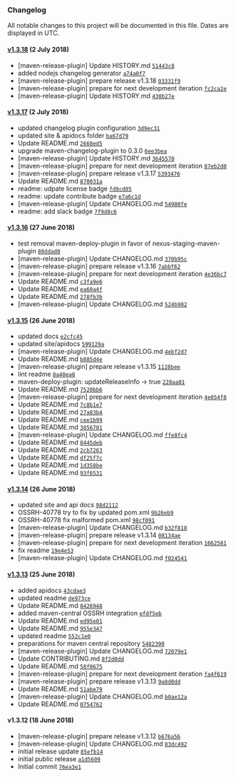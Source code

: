 ### Changelog

All notable changes to this project will be documented in this file. Dates are displayed in UTC.

#### [v1.3.18](https://github.com/hexonet/java-sdk/compare/v1.3.17...v1.3.18) (2 July 2018)

- [maven-release-plugin] Update HISTORY.md [`51443c8`](https://github.com/hexonet/java-sdk/commit/51443c83d77a671470669a2c76197dc3853b5420)
- added nodejs changelog generator [`a74a0f7`](https://github.com/hexonet/java-sdk/commit/a74a0f7cf8090023329dde832697d1576572c96a)
- [maven-release-plugin] prepare release v1.3.18 [`03331f9`](https://github.com/hexonet/java-sdk/commit/03331f99a84b3b97a1d46321a7bd94fb7a33b57d)
- [maven-release-plugin] prepare for next development iteration [`fc2ca2e`](https://github.com/hexonet/java-sdk/commit/fc2ca2e16a862666d3fae6ca40a6ac2d19399f6c)
- [maven-release-plugin] Update HISTORY.md [`430b27e`](https://github.com/hexonet/java-sdk/commit/430b27ec443cfdc2aae740c136302ea33f34f165)

#### [v1.3.17](https://github.com/hexonet/java-sdk/compare/v1.3.16...v1.3.17) (2 July 2018)

- updated changelog plugin configuration [`3d9ec31`](https://github.com/hexonet/java-sdk/commit/3d9ec31774ad43c672de8eb1934b43abf00548ea)
- updated site & apidocs folder [`ba67d79`](https://github.com/hexonet/java-sdk/commit/ba67d79892f744cde906b52f0ff5ee0c93c38027)
- Update README.md [`2668ed5`](https://github.com/hexonet/java-sdk/commit/2668ed53cbd686887c69560805fe68ee105e75d4)
- upgrade maven-changelog-plugin to 0.3.0 [`6ee3bea`](https://github.com/hexonet/java-sdk/commit/6ee3beab7b10a567982194af3106c23c91049692)
- [maven-release-plugin] Update HISTORY.md [`3645570`](https://github.com/hexonet/java-sdk/commit/36455702ffbf3d39eb0e1170b4190eccde2e0a5e)
- [maven-release-plugin] prepare for next development iteration [`87eb2d0`](https://github.com/hexonet/java-sdk/commit/87eb2d0cc1a76be5e30ead33ca57566ca396c832)
- [maven-release-plugin] prepare release v1.3.17 [`5393476`](https://github.com/hexonet/java-sdk/commit/539347644afdcdcc3e95073f9a0a19bde1ef5c64)
- Update README.md [`870031a`](https://github.com/hexonet/java-sdk/commit/870031a76538d3901a7f0506d548054ac66c6d24)
- readme: udpate license badge [`fd9cd05`](https://github.com/hexonet/java-sdk/commit/fd9cd05fa6e782eb7327855171835af48e821656)
- readme: update contribute badge [`e7a6c1d`](https://github.com/hexonet/java-sdk/commit/e7a6c1d3c9e718d1a393117071dab1eed7823c87)
- [maven-release-plugin] Update CHANGELOG.md [`54980fe`](https://github.com/hexonet/java-sdk/commit/54980fef6695e4d712638605af0105f7a23ad8ce)
- readme: add slack badge [`7f9d8c6`](https://github.com/hexonet/java-sdk/commit/7f9d8c6dff4f4a06aa7f481d0f9f7bf936c907ea)

#### [v1.3.16](https://github.com/hexonet/java-sdk/compare/v1.3.15...v1.3.16) (27 June 2018)

- test removal maven-deploy-plugin in favor of nexus-staging-maven-plugin [`88ddad0`](https://github.com/hexonet/java-sdk/commit/88ddad0160b141a003d000a0468e8fc7fb8ad893)
- [maven-release-plugin] Update CHANGELOG.md [`370b95c`](https://github.com/hexonet/java-sdk/commit/370b95c4d9ebe118244a6ae853cb8d7d9aedf87b)
- [maven-release-plugin] prepare release v1.3.16 [`7abbf62`](https://github.com/hexonet/java-sdk/commit/7abbf62069880d0755635cee712add27b3cff6dd)
- [maven-release-plugin] prepare for next development iteration [`4e36bc7`](https://github.com/hexonet/java-sdk/commit/4e36bc751fc3dd7ad0391ee56aeeb1de7470ee73)
- Update README.md [`c3fa9e6`](https://github.com/hexonet/java-sdk/commit/c3fa9e68a7e4573d4f0962b4adebe9c300b9d51c)
- Update README.md [`ea60a4f`](https://github.com/hexonet/java-sdk/commit/ea60a4f4ddb556eef16966674184eef3e617cf2d)
- Update README.md [`278fb3b`](https://github.com/hexonet/java-sdk/commit/278fb3b932ee51285af9ee78ab3237336b0ba344)
- [maven-release-plugin] Update CHANGELOG.md [`524b902`](https://github.com/hexonet/java-sdk/commit/524b9022ba3aa5847525bbe009d8f72fca5537b3)

#### [v1.3.15](https://github.com/hexonet/java-sdk/compare/v1.3.14...v1.3.15) (26 June 2018)

- updated docs [`e2cfc45`](https://github.com/hexonet/java-sdk/commit/e2cfc45d51223ebfe2723cb876d43531354ab694)
- updated site/apidocs [`599129a`](https://github.com/hexonet/java-sdk/commit/599129a86506ef745595ab15e6d68bdc699e395f)
- [maven-release-plugin] Update CHANGELOG.md [`4ebf2d7`](https://github.com/hexonet/java-sdk/commit/4ebf2d7cfb62d5f40d23f2a32cb00da9bfabb44e)
- Update README.md [`b885d4e`](https://github.com/hexonet/java-sdk/commit/b885d4e7c84064dea80f0b4d500530e600b867f1)
- [maven-release-plugin] prepare release v1.3.15 [`1128bee`](https://github.com/hexonet/java-sdk/commit/1128beecdb0d9f4f6defc530f62aaedf1f175f8b)
- lint readme [`8a40ea0`](https://github.com/hexonet/java-sdk/commit/8a40ea0fc19cd68424d918d797c347a6203eaf31)
- maven-deploy-plugin: updateReleaseInfo -> true [`228aa01`](https://github.com/hexonet/java-sdk/commit/228aa01a58d18fec70f245374231ecef151344ba)
- Update README.md [`7520bb6`](https://github.com/hexonet/java-sdk/commit/7520bb6528f8d39032611e779401c48ca755c6b8)
- [maven-release-plugin] prepare for next development iteration [`4e054f8`](https://github.com/hexonet/java-sdk/commit/4e054f8c7720990201206b4f86c753cd184d8d7a)
- Update README.md [`7c8b1e7`](https://github.com/hexonet/java-sdk/commit/7c8b1e72e795f169278e934d4d9a24e49b815c7a)
- Update README.md [`27a83b4`](https://github.com/hexonet/java-sdk/commit/27a83b4d8a3547c01ae1fcb73c35b914abeb7a4d)
- Update README.md [`cee1b99`](https://github.com/hexonet/java-sdk/commit/cee1b9967296cbd910902a974b7c6ab4c039f9ab)
- Update README.md [`3856701`](https://github.com/hexonet/java-sdk/commit/3856701ac7851f7a61853d595a90adad3575311a)
- [maven-release-plugin] Update CHANGELOG.md [`ffe8fc4`](https://github.com/hexonet/java-sdk/commit/ffe8fc4f402211c93c1b6ff45a084b225dea1680)
- Update README.md [`8445deb`](https://github.com/hexonet/java-sdk/commit/8445debe439d2323cfdd7c1420b7682705ff7834)
- Update README.md [`2cb7263`](https://github.com/hexonet/java-sdk/commit/2cb7263f9b1f66e1077f85c207792b642caa9d8c)
- Update README.md [`df25f7c`](https://github.com/hexonet/java-sdk/commit/df25f7cd5c54d4d0c25f1d664aceaf06c3fc36ed)
- Update README.md [`1d358be`](https://github.com/hexonet/java-sdk/commit/1d358beadb59fba5804abf684b6b7bf52fe9c579)
- Update README.md [`93f6531`](https://github.com/hexonet/java-sdk/commit/93f6531497e29de56f3f5ccfe8e2bed80082aa5c)

#### [v1.3.14](https://github.com/hexonet/java-sdk/compare/v1.3.13...v1.3.14) (26 June 2018)

- updated site and api docs [`98d2112`](https://github.com/hexonet/java-sdk/commit/98d211287ee1c9c68cc3e63c6b95e358aeb3c236)
- OSSRH-40778 try to fix by updated pom.xml [`9b26eb9`](https://github.com/hexonet/java-sdk/commit/9b26eb9e01e376ce438c61029fbc93385e8a5def)
- OSSRH-40778 fix malformed pom.xml [`98cf091`](https://github.com/hexonet/java-sdk/commit/98cf091a62e3efa25d7fcbe3a5210aee06c553cb)
- [maven-release-plugin] Update CHANGELOG.md [`b32f818`](https://github.com/hexonet/java-sdk/commit/b32f818ca4089e3c37682bee0a5c9f672588bee8)
- [maven-release-plugin] prepare release v1.3.14 [`08134ae`](https://github.com/hexonet/java-sdk/commit/08134ae3b40e14a3baa36375b63d8ca7503edee8)
- [maven-release-plugin] prepare for next development iteration [`1662581`](https://github.com/hexonet/java-sdk/commit/1662581569b05203bb345eabbf354ee31adc02cf)
- fix readme [`19e4e53`](https://github.com/hexonet/java-sdk/commit/19e4e537aa710a1bd30db1532443097d561f7238)
- [maven-release-plugin] Update CHANGELOG.md [`f024541`](https://github.com/hexonet/java-sdk/commit/f024541213e660995270e907c0f282c01c291a64)

#### [v1.3.13](https://github.com/hexonet/java-sdk/compare/v1.3.12...v1.3.13) (25 June 2018)

- added apidocs [`43cdae3`](https://github.com/hexonet/java-sdk/commit/43cdae3fe0bfbef66c8690c4c96deada1d8ca723)
- updated readme [`de973ce`](https://github.com/hexonet/java-sdk/commit/de973cee32fc08c05af19a2ddfc8d1f5cec434be)
- Update README.md [`8426948`](https://github.com/hexonet/java-sdk/commit/8426948d0372354c2358f9afe732d9a935404700)
- added maven-central OSSRH integration [`efdf5eb`](https://github.com/hexonet/java-sdk/commit/efdf5ebeb1adf700de85bb46bebde8e499920276)
- Update README.md [`ed95e01`](https://github.com/hexonet/java-sdk/commit/ed95e01d9ed5bf531a7b7388d2eb06c3717e290e)
- Update README.md [`955e347`](https://github.com/hexonet/java-sdk/commit/955e34758c6090c96a44190dffee684943e7f30c)
- updated readme [`552c1e0`](https://github.com/hexonet/java-sdk/commit/552c1e0849c0ae16a286212fdf23221463ca5f6d)
- preparations for maven central repository [`5482390`](https://github.com/hexonet/java-sdk/commit/54823905f09857f61a0c9c24d9057bbacd7f3ad7)
- [maven-release-plugin] Update CHANGELOG.md [`72079e1`](https://github.com/hexonet/java-sdk/commit/72079e1351d19dca5195b7f8f4c6eb366353bfe2)
- Update CONTRIBUTING.md [`8f2d0dd`](https://github.com/hexonet/java-sdk/commit/8f2d0dd1f563d575cc16842f5be1f61cd2dae308)
- Update README.md [`58f0675`](https://github.com/hexonet/java-sdk/commit/58f0675f379ff9e3655152881f2a2ed4b350bff8)
- [maven-release-plugin] prepare for next development iteration [`fa4f619`](https://github.com/hexonet/java-sdk/commit/fa4f619b268d7b0742a40f5d334cfaa61e1b2ba2)
- [maven-release-plugin] prepare release v1.3.13 [`9a8d0dd`](https://github.com/hexonet/java-sdk/commit/9a8d0dde13577a2114a76d9e28e15512fcc312ac)
- Update README.md [`51abe79`](https://github.com/hexonet/java-sdk/commit/51abe791cd983846ffd6a7ae3a899f604a112538)
- [maven-release-plugin] Update CHANGELOG.md [`b0ae12a`](https://github.com/hexonet/java-sdk/commit/b0ae12ac7bec42e179b41f48f317a51e63499bd6)
- Update README.md [`0754762`](https://github.com/hexonet/java-sdk/commit/075476233654852d3deb88f4694f1ba0c675933a)

#### v1.3.12 (18 June 2018)

- [maven-release-plugin] prepare release v1.3.12 [`b676a56`](https://github.com/hexonet/java-sdk/commit/b676a56995061c15bab74e02a2f6eb6095f42903)
- [maven-release-plugin] Update CHANGELOG.md [`83dc492`](https://github.com/hexonet/java-sdk/commit/83dc49219a238b7a6741439562e8e9c97e600909)
- initial release update [`85efb14`](https://github.com/hexonet/java-sdk/commit/85efb14cca5ef88c8330345cd57a61db1d9c6279)
- initial public release [`a1d5609`](https://github.com/hexonet/java-sdk/commit/a1d560969ab2ba4284fe3ea1b8038b2aa36b9519)
- Initial commit [`76ea3e1`](https://github.com/hexonet/java-sdk/commit/76ea3e1605515afd59c6a33c9276a7eabcd6a597)
